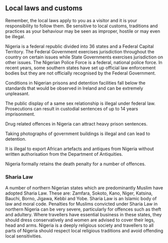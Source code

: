 ## Local laws and customs

Remember, the local laws apply to you as a visitor and it is your responsibility to follow them. Be sensitive to local customs, traditions and practices as your behaviour may be seen as improper, hostile or may even be illegal.

Nigeria is a federal republic divided into 36 states and a Federal Capital Territory. The Federal Government exercises jurisdiction throughout the country on certain issues while State Governments exercises jurisdiction on other issues. The Nigerian Police Force is a federal, national police force. In recent years, some southern states have set up official law enforcement bodies but they are not officially recognised by the Federal Government.

Conditions in Nigerian prisons and detention facilities fall below the standards that would be observed in Ireland and can be extremely unpleasant.

The public display of a same sex relationship is illegal under federal law. Prosecutions can result in custodial sentences of up to 14 years imprisonment.

Drug related offences in Nigeria can attract heavy prison sentences.

Taking photographs of government buildings is illegal and can lead to detention.

It is illegal to export African artefacts and antiques from Nigeria without written authorisation from the Department of Antiquities.

Nigeria formally retains the death penalty for a number of offences.

### **Sharia Law**

A number of northern Nigerian states which are predominantly Muslim have adopted Sharia Law. These are: Zamfara, Sokoto, Kano, Niger, Katsina, Bauchi, Borno, Jigawa, Kebbi and Yobe. Sharia Law is an Islamic body of law and moral code. Penalties for Muslims convicted under Sharia Law in northern Nigeria can be very severe, particularly for offences such as theft and adultery. Where travellers have essential business in these states, they should dress conservatively and women are advised to cover their legs, head and arms. Nigeria is a deeply religious society and travellers to all parts of Nigeria should respect local religious traditions and avoid offending local sensitivities.